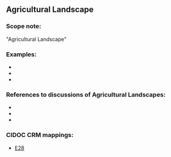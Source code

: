 
## Agricultural Landscape 

###  Scope note: 
"Agricultural Landscape" 

### Examples: 

* 
* 
* 

### References to discussions of Agricultural Landscapes:

* 

* 

* 

### CIDOC CRM mappings: 

* [E28](http://www.cidoc-crm.org/entity/e28-conceptual-object/version-6.2.2)


